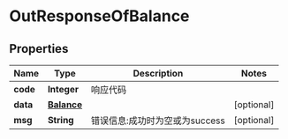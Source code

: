 

# OutResponseOfBalance


## Properties

| Name | Type | Description | Notes |
|------------ | ------------- | ------------- | -------------|
|**code** | **Integer** | 响应代码 |  |
|**data** | [**Balance**](Balance.md) |  |  [optional] |
|**msg** | **String** | 错误信息:成功时为空或为success |  [optional] |



